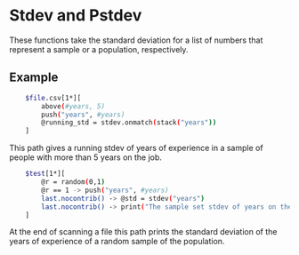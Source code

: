 
# Stdev and Pstdev

These functions take the standard deviation for a list of numbers that represent a sample or a population, respectively.


## Example

```bash
    $file.csv[1*][
        above(#years, 5)
        push("years", #years)
        @running_std = stdev.onmatch(stack("years"))
    ]
```

This path gives a running stdev of years of experience in a sample of people with more than 5 years on the job.

```bash
    $test[1*][
        @r = random(0,1)
        @r == 1 -> push("years", #years)
        last.nocontrib() -> @std = stdev("years")
        last.nocontrib() -> print("The sample set stdev of years on the job is $.variables.std")
    ]
```

At the end of scanning a file this path prints the standard deviation of the years of experience of a random sample of the population.



